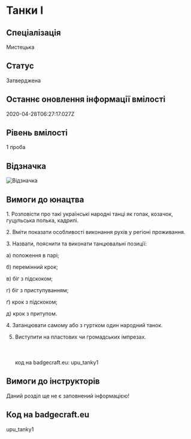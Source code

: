 # Танки І

## Спеціалізація

Мистецька

## Статус

Затверджена

## Останнє оновлення інформації вмілості

2020-04-28T06:27:17.027Z

## Рівень вмілості

1 проба

## Відзначка

![Відзначка](../images/Tanky_I/______________1.jpg)

## Вимоги до юнацтва

<p>1. Розповісти про такі українські народні танці як гопак,
козачок, гуцульська полька, кадрилі.</p>

<p>2. Вміти показати особливості виконання рухів у регіоні
проживання.</p>

<p>3. Назвати, пояснити та виконати танцювальні позиції:</p>

<p>а) положення в парі;</p>

<p>б) перемінний крок;</p>

<p>в) біг з підскоком;</p>

<p>г) біг з приступуванням;</p>

<p>ґ) крок з підскоком;</p>

<p>д) крок з притупом.</p>

<p>4. Затанцювати самому або з гуртком один народний танок.</p>

5. Виступити на пластових чи громадських імпрезах.<br><br><br><br>код на badgecraft.eu: upu_tanky1<br>

## Вимоги до інструкторів

Даний розділ ще не є заповнений інформацією!

## Код на badgecraft.eu

upu_tanky1